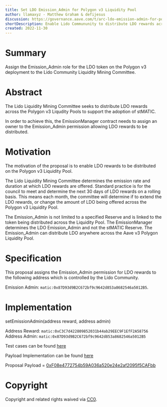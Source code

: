 ```yaml
---
title: Set LDO Emission_Admin for Polygon v3 Liquidity Pool
author: llamaxyz - Matthew Graham & defijesus
discussion: https://governance.aave.com/t/arc-ldo-emission-admin-for-polygon-v3-liquidity-pool/10575
shortDescription: Enable Lido Commununity to distribute LDO rewards across the Polygon v3 Liqudity Pool
created: 2022-11-30
---
```


# Summary

Assign the Emission_Admin role for the LDO token on the Polygon v3 deployment to the Lido Community Liquidity Mining Committee. 

# Abstract

The Lido Liquidity Mining Committee seeks to distribute LDO rewards across the Polygon v3 Liqudity Pools to support the adoption of stMATIC.

In order to achieve this, the EmissionManager contract needs to assign an owner to the Emission_Admin permission allowing LDO rewards to be distributed.

# Motivation

The motivation of the proposal is to enable LDO rewards to be distributed on the Polygon v3 Liquidity Pool.

The Lido Liquidity Mining Committee determines the emission rate and duration at which LDO rewards are offered. Standard practice is for the council to meet and determine the next 30 days of LDO rewards on a rolling basis. This means each month, the committee will determine if to extend the LDO rewards, or change the amount of LDO being offered across the Polygon v3 Liquidity Pool.

The Emission_Admin is not limited to a specified Reserve and is linked to the token being distributed across the Liquidity Pool. The EmissionManager determines the LDO Emission_Admin and not the stMATIC Reserve. The Emission_Admin can distribute LDO anywhere across the Aave v3 Polygon Liquidity Pool.

# Specification

This proposal assigns the Emission_Admin permission for LDO rewards to the following address which is controlled by the Lido Community.

Emission Admin: `matic:0x87D93d9B2C672bf9c9642d853a8682546a5012B5`. 

# Implementation

setEmissionAdmin(address reward, address admin)

Address Reward: `matic:0xC3C7d422809852031b44ab29EEC9F1EfF2A58756`
Address Admin: `matic:0x87D93d9B2C672bf9c9642d853a8682546a5012B5`

Test cases can be found [here](https://github.com/defijesus/LDO-update-emissions-admin-aave-v3/blob/main/tests/ChangeLdoEmissionAdmin.t.sol)

Payload Implementation can be found [here](https://github.com/defijesus/LDO-update-emissions-admin-aave-v3/blob/main/src/contracts/ChangeLdoEmissionAdminPayload.sol)

Proposal Payload = [0xF08e4772754b59A036a520e24e2af2095f5CAFbb](https://polygonscan.com/address/0xF08e4772754b59A036a520e24e2af2095f5CAFbb)

# Copyright

Copyright and related rights waived via [CC0](https://creativecommons.org/publicdomain/zero/1.0/).